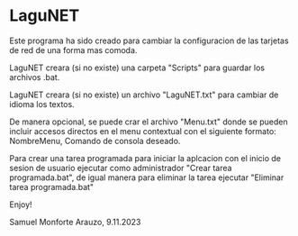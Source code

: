 # LaguNET

Este programa ha sido creado para cambiar la configuracion de las tarjetas de red de una forma mas comoda.

LaguNET creara (si no existe) una carpeta "Scripts" para guardar los archivos .bat.

LaguNET creara (si no existe) un archivo "LaguNET.txt" para cambiar de idioma los textos.

De manera opcional, se puede crar el archivo "Menu.txt" donde se pueden incluir accesos directos en el menu contextual con el siguiente formato:
NombreMenu, Comando de consola deseado.

Para crear una tarea programada para iniciar la aplcacion con el inicio de sesion de usuario ejecutar como administrador "Crear tarea programada.bat",
de igual manera para eliminar la tarea ejecutar "Eliminar tarea programada.bat"

Enjoy!


Samuel Monforte Arauzo, 9.11.2023
